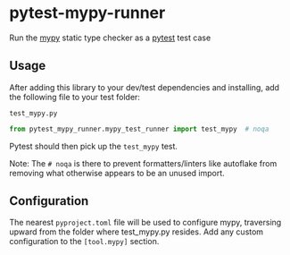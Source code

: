 # pytest-mypy-runner
Run the [mypy](https://github.com/python/mypy) static type checker as a [pytest](https://github.com/pytest-dev/pytest) test case

## Usage
After adding this library to your dev/test dependencies and installing, add the following file to your test folder:

`test_mypy.py`
```test_mypy.py
from ﻿pytest_mypy_runner.mypy_test_runner import test_mypy  # noqa
```

Pytest should then pick up the `test_mypy` test.

Note:  The `# noqa` is there to prevent formatters/linters like autoflake from removing what otherwise appears to be an
unused import.

## Configuration
The nearest `pyproject.toml` file will be used to configure mypy, traversing upward from the folder where test_mypy.py
resides.  Add any custom configuration to the `[tool.mypy]` section.
